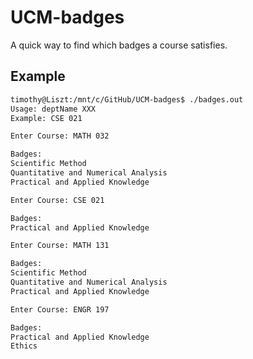 # UCM-badges

A quick way to find which badges a course satisfies.

## Example
```bash
timothy@Liszt:/mnt/c/GitHub/UCM-badges$ ./badges.out 
Usage: deptName XXX
Example: CSE 021

Enter Course: MATH 032

Badges:
Scientific Method
Quantitative and Numerical Analysis
Practical and Applied Knowledge

Enter Course: CSE 021

Badges:
Practical and Applied Knowledge

Enter Course: MATH 131

Badges:
Scientific Method
Quantitative and Numerical Analysis
Practical and Applied Knowledge

Enter Course: ENGR 197

Badges:
Practical and Applied Knowledge
Ethics
```
